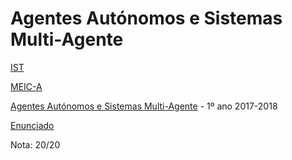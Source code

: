 # Agentes Autónomos e Sistemas Multi-Agente

[IST](https://tecnico.ulisboa.pt/pt/) 

[MEIC-A](https://fenix.tecnico.ulisboa.pt/cursos/meic-a)

[Agentes Autónomos e Sistemas Multi-Agente](https://fenix.tecnico.ulisboa.pt/disciplinas/AASMA26/2017-2018/2-semestre) - 1º ano 2017-2018

[Enunciado]( )

Nota: 20/20

